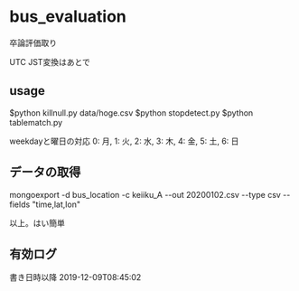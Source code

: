 # bus_evaluation
卒論評価取り

UTC JST変換はあとで

## usage 

$python killnull.py data/hoge.csv
$python stopdetect.py
$python tablematch.py


weekdayと曜日の対応
    0: 月, 1: 火, 2: 水, 3: 木, 4: 金, 5: 土, 6: 日

## データの取得
mongoexport -d bus_location -c keiiku_A --out 20200102.csv --type csv --fields "time,lat,lon"

以上。はい簡単

## 有効ログ
書き日時以降
2019-12-09T08:45:02

